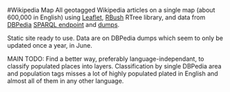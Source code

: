 #Wikipedia Map
All geotagged Wikipedia articles on a single map (about 600,000 in English) using [Leaflet](https://github.com/Leaflet/Leaflet), [RBush](https://github.com/mourner/rbush) RTree library, and data from [DBPedia](http://dbpedia.org/) [SPARQL endpoint](http://dbpedia.org/sparql) and [dumps](http://wiki.dbpedia.org/Downloads).

Static site ready to use. Data are on DBPedia dumps which seem to only be updated once a year, in June.

MAIN TODO: Find a better way, preferably language-independant, to classify populated places into layers. Classification by single DBPedia area and population tags misses a lot of highly populated plated in English and almost all of them in any other language.
